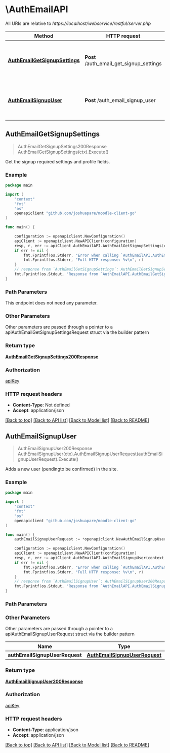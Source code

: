 # \AuthEmailAPI

All URIs are relative to *https://localhost/webservice/restful/server.php*

Method | HTTP request | Description
------------- | ------------- | -------------
[**AuthEmailGetSignupSettings**](AuthEmailAPI.md#AuthEmailGetSignupSettings) | **Post** /auth_email_get_signup_settings | Get the signup required settings and profile fields.
[**AuthEmailSignupUser**](AuthEmailAPI.md#AuthEmailSignupUser) | **Post** /auth_email_signup_user | Adds a new user (pendingto be confirmed) in the site.



## AuthEmailGetSignupSettings

> AuthEmailGetSignupSettings200Response AuthEmailGetSignupSettings(ctx).Execute()

Get the signup required settings and profile fields.



### Example

```go
package main

import (
	"context"
	"fmt"
	"os"
	openapiclient "github.com/joshuapare/moodle-client-go"
)

func main() {

	configuration := openapiclient.NewConfiguration()
	apiClient := openapiclient.NewAPIClient(configuration)
	resp, r, err := apiClient.AuthEmailAPI.AuthEmailGetSignupSettings(context.Background()).Execute()
	if err != nil {
		fmt.Fprintf(os.Stderr, "Error when calling `AuthEmailAPI.AuthEmailGetSignupSettings``: %v\n", err)
		fmt.Fprintf(os.Stderr, "Full HTTP response: %v\n", r)
	}
	// response from `AuthEmailGetSignupSettings`: AuthEmailGetSignupSettings200Response
	fmt.Fprintf(os.Stdout, "Response from `AuthEmailAPI.AuthEmailGetSignupSettings`: %v\n", resp)
}
```

### Path Parameters

This endpoint does not need any parameter.

### Other Parameters

Other parameters are passed through a pointer to a apiAuthEmailGetSignupSettingsRequest struct via the builder pattern


### Return type

[**AuthEmailGetSignupSettings200Response**](AuthEmailGetSignupSettings200Response.md)

### Authorization

[apiKey](../README.md#apiKey)

### HTTP request headers

- **Content-Type**: Not defined
- **Accept**: application/json

[[Back to top]](#) [[Back to API list]](../README.md#documentation-for-api-endpoints)
[[Back to Model list]](../README.md#documentation-for-models)
[[Back to README]](../README.md)


## AuthEmailSignupUser

> AuthEmailSignupUser200Response AuthEmailSignupUser(ctx).AuthEmailSignupUserRequest(authEmailSignupUserRequest).Execute()

Adds a new user (pendingto be confirmed) in the site.



### Example

```go
package main

import (
	"context"
	"fmt"
	"os"
	openapiclient "github.com/joshuapare/moodle-client-go"
)

func main() {
	authEmailSignupUserRequest := *openapiclient.NewAuthEmailSignupUserRequest("Email_example", "Firstname_example", "Lastname_example", "Password_example", "Username_example") // AuthEmailSignupUserRequest | 

	configuration := openapiclient.NewConfiguration()
	apiClient := openapiclient.NewAPIClient(configuration)
	resp, r, err := apiClient.AuthEmailAPI.AuthEmailSignupUser(context.Background()).AuthEmailSignupUserRequest(authEmailSignupUserRequest).Execute()
	if err != nil {
		fmt.Fprintf(os.Stderr, "Error when calling `AuthEmailAPI.AuthEmailSignupUser``: %v\n", err)
		fmt.Fprintf(os.Stderr, "Full HTTP response: %v\n", r)
	}
	// response from `AuthEmailSignupUser`: AuthEmailSignupUser200Response
	fmt.Fprintf(os.Stdout, "Response from `AuthEmailAPI.AuthEmailSignupUser`: %v\n", resp)
}
```

### Path Parameters



### Other Parameters

Other parameters are passed through a pointer to a apiAuthEmailSignupUserRequest struct via the builder pattern


Name | Type | Description  | Notes
------------- | ------------- | ------------- | -------------
 **authEmailSignupUserRequest** | [**AuthEmailSignupUserRequest**](AuthEmailSignupUserRequest.md) |  | 

### Return type

[**AuthEmailSignupUser200Response**](AuthEmailSignupUser200Response.md)

### Authorization

[apiKey](../README.md#apiKey)

### HTTP request headers

- **Content-Type**: application/json
- **Accept**: application/json

[[Back to top]](#) [[Back to API list]](../README.md#documentation-for-api-endpoints)
[[Back to Model list]](../README.md#documentation-for-models)
[[Back to README]](../README.md)


